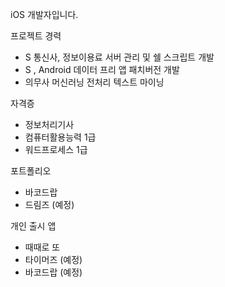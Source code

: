iOS 개발자입니다.

프로젝트 경력

- S 통신사, 정보이용료 서버 관리 및 쉘 스크립트 개발
- S , Android 데이터 프리 앱 패치버전 개발
- 의무사 머신러닝 전처리 텍스트 마이닝


자격증

- 정보처리기사
- 컴퓨터활용능력 1급
- 워드프로세스 1급


포트폴리오

- 바코드랍
- 드림즈 (예정)


개인 출시 앱

- 때때로 또
- 타이머즈 (예정)
- 바코드랍 (예정)
